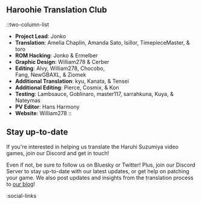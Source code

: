 ## Haroohie Translation Club
::two-column-list
- **Project Lead**: Jonko
- **Translation**: Amelia Chaplin, Amanda Sato, Isillor, TimepieceMaster, & toro
- **ROM Hacking**: Jonko & Ermelber
- **Graphic Design**: William278 & Cerber
- **Editing**: Alvy, William278, Chocobo,<br/>Fang, NewGBAXL, & Ziomek
- **Additional Translation**: kyu, Kanata, & Tensei 
- **Additional Editing**: Pierce, Cosmix, & Kon
- **Testing**: Lambsauce, Goblinaro, master117, sarrahkuna, Kuya, & Nateymas
- **PV Editor**: Hans Harmony
- **Website**: William278
::

## Stay up-to-date
If you're interested in helping us translate the Haruhi Suzumiya video games, join our Discord and get in touch!

Even if not, be sure to follow us on Bluesky or Twitter! Plus, join our Discord Server to stay up-to-date with our latest updates, or get help on patching your game. We also post updates and insights from the translation process to [our blog](/blog)!

<!-- Social media, Discord and blog buttons -->
:social-links